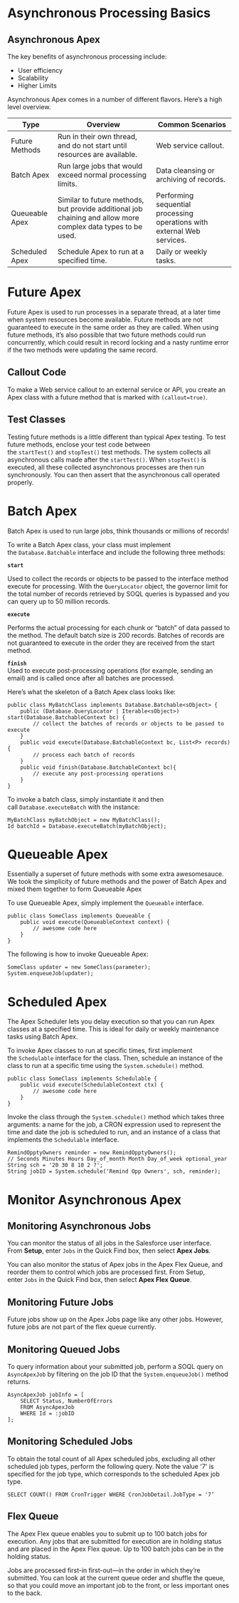# Asynchronous Processing Basics

## Asynchronous Apex

The key benefits of asynchronous processing include:
- User efficiency
- Scalability
- Higher Limits

Asynchronous Apex comes in a number of different flavors. Here’s a high level overview.

|Type|Overview|Common Scenarios|
|---|---|---|
|Future Methods|Run in their own thread, and do not start until resources are available.|Web service callout.|
|Batch Apex|Run large jobs that would exceed normal processing limits.|Data cleansing or archiving of records.|
|Queueable Apex|Similar to future methods, but provide additional job chaining and allow more complex data types to be used.|Performing sequential processing operations with external Web services.|
|Scheduled Apex|Schedule Apex to run at a specified time.|Daily or weekly tasks.|

# Future Apex

Future Apex is used to run processes in a separate thread, at a later time when system resources become available. Future methods are not guaranteed to execute in the same order as they are called. When using future methods, it’s also possible that two future methods could run concurrently, which could result in record locking and a nasty runtime error if the two methods were updating the same record.

## Callout Code

To make a Web service callout to an external service or API, you create an Apex class with a future method that is marked with `(callout=true)`.

## Test Classes

Testing future methods is a little different than typical Apex testing. To test future methods, enclose your test code between the `startTest()` and `stopTest()` test methods. The system collects all asynchronous calls made after the `startTest()`. When `stopTest()` is executed, all these collected asynchronous processes are then run synchronously. You can then assert that the asynchronous call operated properly.

# Batch Apex

Batch Apex is used to run large jobs, think thousands or millions of records!

To write a Batch Apex class, your class must implement the `Database.Batchable` interface and include the following three methods:

**`start`**

Used to collect the records or objects to be passed to the interface method execute for processing. With the `QueryLocator` object, the governor limit for the total number of records retrieved by SOQL queries is bypassed and you can query up to 50 million records.

**`execute`**

Performs the actual processing for each chunk or “batch” of data passed to the method. The default batch size is 200 records. Batches of records are not guaranteed to execute in the order they are received from the start method.

**`finish`**  
Used to execute post-processing operations (for example, sending an email) and is called once after all batches are processed.

Here’s what the skeleton of a Batch Apex class looks like:

```apex
public class MyBatchClass implements Database.Batchable<sObject> {
    public (Database.QueryLocator | Iterable<sObject>) start(Database.BatchableContext bc) {
        // collect the batches of records or objects to be passed to execute
    }
    public void execute(Database.BatchableContext bc, List<P> records){
        // process each batch of records
    }
    public void finish(Database.BatchableContext bc){
        // execute any post-processing operations
    }
}
```

To invoke a batch class, simply instantiate it and then call `Database.executeBatch` with the instance:

```apex
MyBatchClass myBatchObject = new MyBatchClass();
Id batchId = Database.executeBatch(myBatchObject);
```

# Queueable Apex

Essentially a superset of future methods with some extra awesomesauce. We took the simplicity of future methods and the power of Batch Apex and mixed them together to form Queueable Apex

To use Queueable Apex, simply implement the `Queueable` interface.

```apex
public class SomeClass implements Queueable {
    public void execute(QueueableContext context) {
        // awesome code here
    }
}
```

The following is how to invoke Queueable Apex:
```apex
SomeClass updater = new SomeClass(parameter);
System.enqueueJob(updater);
```

# Scheduled Apex

The Apex Scheduler lets you delay execution so that you can run Apex classes at a specified time. This is ideal for daily or weekly maintenance tasks using Batch Apex.

To invoke Apex classes to run at specific times, first implement the `Schedulable` interface for the class. Then, schedule an instance of the class to run at a specific time using the `System.schedule()` method.

```apex
public class SomeClass implements Schedulable {
    public void execute(SchedulableContext ctx) {
        // awesome code here
    }
}
```

Invoke the class through the `System.schedule()` method which takes three arguments: a name for the job, a CRON expression used to represent the time and date the job is scheduled to run, and an instance of a class that implements the `Schedulable` interface.


```apex
RemindOpptyOwners reminder = new RemindOpptyOwners();
// Seconds Minutes Hours Day_of_month Month Day_of_week optional_year
String sch = '20 30 8 10 2 ?';
String jobID = System.schedule('Remind Opp Owners', sch, reminder);
```

# Monitor Asynchronous Apex

## Monitoring Asynchronous Jobs

You can monitor the status of all jobs in the Salesforce user interface. From **Setup**, enter `Jobs` in the Quick Find box, then select **Apex Jobs**.

You can also monitor the status of Apex jobs in the Apex Flex Queue, and reorder them to control which jobs are processed first. From Setup, enter `Jobs` in the Quick Find box, then select **Apex Flex Queue**.

## Monitoring Future Jobs

Future jobs show up on the Apex Jobs page like any other jobs. However, future jobs are not part of the flex queue currently.

## Monitoring Queued Jobs

To query information about your submitted job, perform a SOQL query on `AsyncApexJob` by filtering on the job ID that the `System.enqueueJob()` method returns.

```apex
AsyncApexJob jobInfo = [
	SELECT Status, NumberOfErrors
    FROM AsyncApexJob
	WHERE Id = :jobID
];
```

## Monitoring Scheduled Jobs
To obtain the total count of all Apex scheduled jobs, excluding all other scheduled job types, perform the following query. Note the value '7' is specified for the job type, which corresponds to the scheduled Apex job type.

```apex
SELECT COUNT() FROM CronTrigger WHERE CronJobDetail.JobType = '7’
```

## Flex Queue

The Apex Flex queue enables you to submit up to 100 batch jobs for execution. Any jobs that are submitted for execution are in holding status and are placed in the Apex Flex queue. Up to 100 batch jobs can be in the holding status.

Jobs are processed first-in first-out—in the order in which they’re submitted. You can look at the current queue order and shuffle the queue, so that you could move an important job to the front, or less important ones to the back.